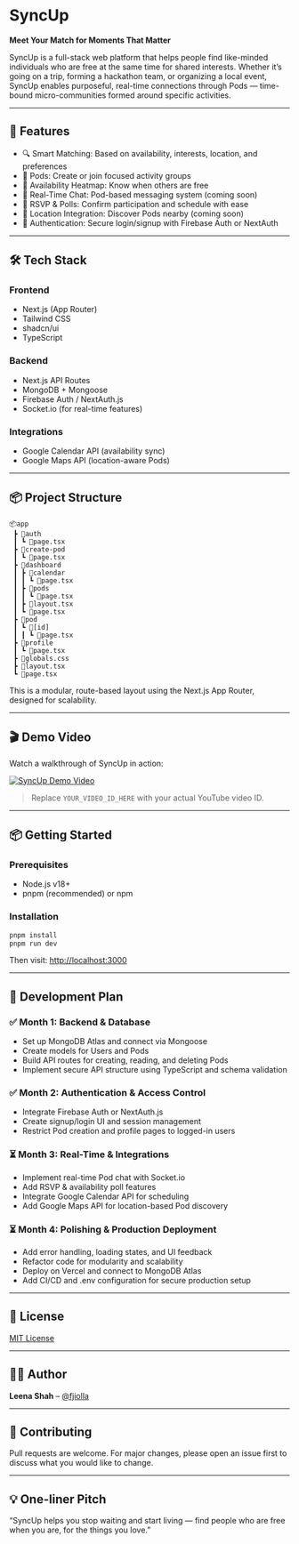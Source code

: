 # SyncUp

**Meet Your Match for Moments That Matter**

SyncUp is a full-stack web platform that helps people find like-minded individuals who are free at the same time for shared interests. Whether it’s going on a trip, forming a hackathon team, or organizing a local event, SyncUp enables purposeful, real-time connections through Pods — time-bound micro-communities formed around specific activities.

---

## 🚀 Features

* 🔍 Smart Matching: Based on availability, interests, location, and preferences
* 🧩 Pods: Create or join focused activity groups
* 📆 Availability Heatmap: Know when others are free
* 💬 Real-Time Chat: Pod-based messaging system (coming soon)
* 📌 RSVP & Polls: Confirm participation and schedule with ease
* 🧭 Location Integration: Discover Pods nearby (coming soon)
* 🔐 Authentication: Secure login/signup with Firebase Auth or NextAuth

---

## 🛠️ Tech Stack

### Frontend

* Next.js (App Router)
* Tailwind CSS
* shadcn/ui
* TypeScript

### Backend

* Next.js API Routes
* MongoDB + Mongoose
* Firebase Auth / NextAuth.js
* Socket.io (for real-time features)

### Integrations

* Google Calendar API (availability sync)
* Google Maps API (location-aware Pods)

---

## 📦 Project Structure

```
📦app
 ┣ 📂auth
 ┃ ┗ 📜page.tsx
 ┣ 📂create-pod
 ┃ ┗ 📜page.tsx
 ┣ 📂dashboard
 ┃ ┣ 📂calendar
 ┃ ┃ ┗ 📜page.tsx
 ┃ ┣ 📂pods
 ┃ ┃ ┗ 📜page.tsx
 ┃ ┣ 📜layout.tsx
 ┃ ┗ 📜page.tsx
 ┣ 📂pod
 ┃ ┗ 📂[id]
 ┃ ┃ ┗ 📜page.tsx
 ┣ 📂profile
 ┃ ┗ 📜page.tsx
 ┣ 📜globals.css
 ┣ 📜layout.tsx
 ┗ 📜page.tsx
```

This is a modular, route-based layout using the Next.js App Router, designed for scalability.

---

## 🎬 Demo Video

Watch a walkthrough of SyncUp in action:

[![SyncUp Demo Video](https://img.youtube.com/vi/YOUR_VIDEO_ID_HERE/0.jpg)](https://www.youtube.com/watch?v=YOUR_VIDEO_ID_HERE)

> Replace `YOUR_VIDEO_ID_HERE` with your actual YouTube video ID.

---

## 📦 Getting Started

### Prerequisites

* Node.js v18+
* pnpm (recommended) or npm

### Installation

```bash
pnpm install
pnpm run dev
```

Then visit: [http://localhost:3000](http://localhost:3000)

---

## 🧪 Development Plan

### ✅ Month 1: Backend & Database

* Set up MongoDB Atlas and connect via Mongoose
* Create models for Users and Pods
* Build API routes for creating, reading, and deleting Pods
* Implement secure API structure using TypeScript and schema validation

### ✅ Month 2: Authentication & Access Control

* Integrate Firebase Auth or NextAuth.js
* Create signup/login UI and session management
* Restrict Pod creation and profile pages to logged-in users

### ⏳ Month 3: Real-Time & Integrations

* Implement real-time Pod chat with Socket.io
* Add RSVP & availability poll features
* Integrate Google Calendar API for scheduling
* Add Google Maps API for location-based Pod discovery

### ⏳ Month 4: Polishing & Production Deployment

* Add error handling, loading states, and UI feedback
* Refactor code for modularity and scalability
* Deploy on Vercel and connect to MongoDB Atlas
* Add CI/CD and .env configuration for secure production setup

---

## 📄 License

[MIT License]([https://github.com/fjiolla/SyncUp---Find-Your-Perfect-Pod?tab=MIT-1-ov-file#])

---

## 🙋‍♀️ Author

**Leena Shah** – [@fjiolla](https://github.com/fjiolla)

---

## 📢 Contributing

Pull requests are welcome. For major changes, please open an issue first to discuss what you would like to change.

---

## 💡 One-liner Pitch

“SyncUp helps you stop waiting and start living — find people who are free when you are, for the things you love.”
